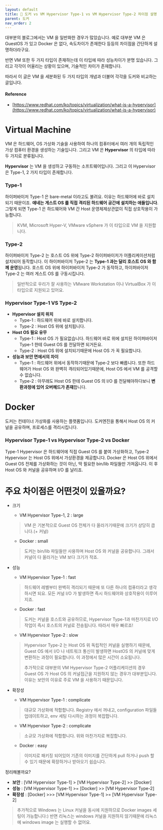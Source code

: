 ```yaml
---
layout: default
title: 📌 도커 vs VM Hypervisor Type-1 vs VM Hypervisor Type-2 차이점 설명
parent: 도커
nav_order: 2
---
```


대부분의 블로그에서는 VM 을 일반화한 경우가 많았습니다. 예로 대부분 VM 은 GuestOS 가 있고 Docker 은 없다, 속도차이가 존재한다 등등의 차이점을 간단하게 설명하더라구요.

반면 VM 또한 두 가지 타입이 존재하는데 이 타입에 따라 성능차이가 분명 있습니다. 그리고 각각이 어울리는 상황이 있으며, 기술적인 차이가 존재합니다.

따라서 이 글은 VM 을 세분화된 두 가지 타입의 개념과 더불어 각각을 도커와 비교하는 글입니다.

#### Reference
* [https://www.redhat.com/ko/topics/virtualization/what-is-a-hypervisor](https://www.redhat.com/ko/topics/virtualization/what-is-a-hypervisor)

# Virtual Machine
VM 은 하드웨어, OS 가상화 기술을 사용하여 하나의 컴퓨터에서 여러 개의 독립적인 가상 컴퓨터 환경을 생성하는 기술입니다. 그리고 VM 은 **Hypervisor** 의 타입에 따라 두 가지로 분류됩니다.

**Hypervisor** 는 VM 을 생성하고 구동하는 소프트웨어입니다. 그리고 이 Hypervisor 은 Type-1, 2 가지 타입이 존재합니다.

### **Type-1**

하이퍼바이저 Type-1 은 bare-metal 이라고도 불려요. 이유는 하드웨어에 바로 설치되기 때문이죠. **얘네는 게스트 OS 를 직접 격리된 하드웨어 공간에 설치하는 애들입니다**.
그렇게 되면 Type-1 은 하드웨어와 VM 간 Host 운영체제상관없이 직접 상호작용이 가능합니다. 
> KVM, Microsoft Hyper-V, VMware vSphere 가 이 타입으로 VM 을 지원합니다.

### **Type-2**

하이퍼바이저 Type-2 는 호스트 OS 위에 Type-2 하이퍼바이저가 어플리케이션처럼 설치되어 동작합니다. 이 하이퍼바이저 Type-2 는 **Type-1 과는 달리 호스트 OS 와 함께 운영**됩니다.
호스트 OS 위에 하이퍼바이저 Type-2 가 동작하고, 하이퍼바이저 Type-2 는 여러 게스트 OS 를 구동시킵니다. 
> 일반적으로 우리가 잘 사용하는 VMware Workstation 이나 VirtualBox 가 이 타입으로 지원되고 있어요.

### Hypervisor **Type-1** VS **Type-2**

* **Hypervisor 설치 위치**
  * Type-1 : 하드웨어 위에 바로 설치합니다.
  * Type-2 : Host OS 위에 설치됩니다.
* **Host OS 필요 유무**
  * Type-1 : Host OS 가 필요없습니다. 하드웨어 바로 위에 설치된 하이퍼바이저 Type-1 한테 Guest OS 를 전달하면 되거든요.
  * Type-2 : Host OS 위에 설치되기때문에 Host OS 가 꼭 필요합니다.
* **성능과 보안 면에서의 차이**
  * Type-1 : 하드웨어 위에서 동작하기때문에 Type-2 보다 빠릅니다. 또한 하드웨어가 Host OS 와 완벽히 격리되어있기때문에, Host OS 에서 VM 를 공격할 수 없습니다.
  * Type-2 : 아무래도 Host OS 한테 Guest OS 의 I/O 를 전달해야하다보니 **변환과정에 있어 오버헤드가 존재**합니다.

# Docker

도커는 컨테이너 가상화를 사용하는 플랫폼입니다. 도커엔진을 통해서 Host OS 의 커널을 공유하며, 프로세스를 격리시킵니다.

### Hypervisor Type-1 vs Hypervisor Type-2 vs Docker

Type-1 Hypervisor 은 하드웨어에 직접 Guest OS 를 붙여 가상화하고, Type-2 Hypervisor 는 Host OS 위에서 가상환경을 제공합니다.
Docker 은 Host OS 위에서 Guest OS 전체를 가상화하는 것이 아닌, 딱 필요한 bin/lib 파일들만 가져옵니다. 이 후 Host OS 와 커널을 공유하며 I/O 를 날리죠.

# 주요 차이점은 어떤것이 있을까요?
* 크기
  * VM Hypervisor Type-1, 2 : large
  > VM 은 기본적으로 Guest OS 전체가 다 올라가기때문에 크기가 상당히 큽니다.(+ 커널)
  * Docker : small
  > 도커는 bin/lib 파일들만 사용하며 Host OS 와 커널을 공유합니다. 그래서 커널이 다 올라가는 VM 보다 크기가 작죠.

* 성능
  * VM Hypervisor Type-1 : fast 
  > 하드웨어 레벨부터 완벽히 격리되기 때문에 또 다른 하나의 컴퓨터라고 생각하시면 되요. 모든 커널 I/O 가 발생하면 즉시 하드웨어와 상호작용이 이루어지죠.  
  * Docker : fast
  > 도커는 커널을 호스트와 공유하므로, Hypervisor Type-1과 마찬가지로 I/O 작업이 즉시 호스트의 커널로 전송됩니다. 따라서 매우 빠르죠!  
  * VM Hypervisor Type-2 : slow
  > Hypervisor Type-2 는 Host OS 위 독립적인 커널을 실행하기 때문에, Guest OS 에서 I/O 나 네트워크 통신이 발생하면 HostOS 의 커널에 맞게 변환하는 과정이 필요합니다. 이 과정에서 많은 시간이 소요됩니다.
  > 
  > 추가적으로 대부분의 VM Hypervisor Type-2 어플리케이션의 경우 Guest OS 가 Host OS 의 커널접근을 지원하지 않는 경우가 대부분입니다. 이유는 보안의 이유로 주로 VM 을 사용하기 때문입니다.

* 확장성
  * VM Hypervisor Type-1 : complicate
  > 대규모 가상화에 적합합니다. Registry 에서 꺼내고, configuration 파일들 업데이트하고, env 세팅 다시하는 과정이 복잡합니다.
  * VM Hypervisor Type-2 : complicate
  > 소규모 가상화에 적합합니다. 위와 마찬가지로 복잡합니다.
  * Docker : easy
  > 이미지로 패키징 되어있어 기존의 이미지를 간단하게 pull 하거나 push 할 수 있기 때문에 확장하거나 받아오기 쉽습니다.
  

정리해볼까요?

* **보안** : [VM Hypervisor Type-1] > [VM Hypervisor Type-2] >> [Docker]
* **성능** : [VM Hypervisor Type-1] >= [Docker] >> [VM Hypervisor Type-2]
* **확장성** : [Docker] >>> [VM Hypervisor Type-1] >= [VM Hypervisor Type-2]


> 추가적으로 Windows 는 Linux 커널을 동시에 지원하므로 Docker images 세팅이 가능합니다:) 반면 리눅스는 windows 커널을 지원하지 않기때문에 리눅스에 windows image 는 실행할 수 없어요.